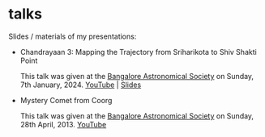# talks

Slides / materials of my presentations:

- Chandrayaan 3: Mapping the Trajectory from Sriharikota to Shiv Shakti Point
  
    This talk was given at the [Bangalore Astronomical Society](https://bas.org.in/) on Sunday, 7th January, 2024.
    [YouTube](https://youtu.be/hl5MWLWvqjU) | [Slides](Chandrayaan3-Sankar-Viswanathan-BAS-v6.pdf)

- Mystery Comet from Coorg

    This talk was given at the [Bangalore Astronomical Society](https://bas.org.in/) on Sunday, 28th April, 2013.
    [YouTube](https://www.youtube.com/watch?v=6nowZLvYEzc)
